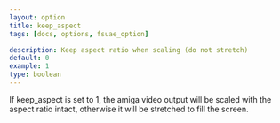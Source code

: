 ```yaml
---
layout: option
title: keep_aspect
tags: [docs, options, fsuae_option]

description: Keep aspect ratio when scaling (do not stretch)
default: 0
example: 1
type: boolean
---
```


If keep_aspect is set to 1, the amiga video output will be scaled with the
aspect ratio intact, otherwise it will be stretched to fill the screen.
